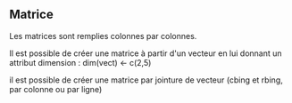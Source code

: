 

## Matrice
Les matrices sont remplies colonnes par colonnes. 

Il est possible de créer une matrice à partir d'un vecteur en lui donnant un attribut dimension :
dim(vect) <- c(2,5)

il est possible de créer une matrice par jointure de vecteur (cbing et rbing, par colonne ou par ligne)
